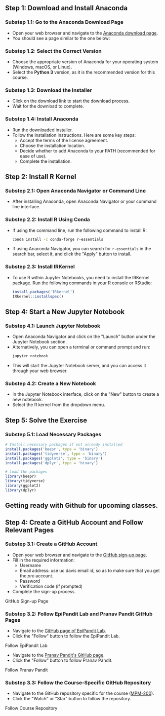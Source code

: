 ## Step 1: Download and Install Anaconda
### Substep 1.1: Go to the Anaconda Download Page
- Open your web browser and navigate to the [Anaconda download page](https://www.anaconda.com/products/distribution).
- You should see a page similar to the one below:

### Substep 1.2: Select the Correct Version
- Choose the appropriate version of Anaconda for your operating system (Windows, macOS, or Linux).
- Select the **Python 3** version, as it is the recommended version for this course.

### Substep 1.3: Download the Installer
- Click on the download link to start the download process.
- Wait for the download to complete.

### Substep 1.4: Install Anaconda
- Run the downloaded installer.
- Follow the installation instructions. Here are some key steps:
  - Accept the terms of the license agreement.
  - Choose the installation location.
  - Decide whether to add Anaconda to your PATH (recommended for ease of use).
  - Complete the installation.

## Step 2: Install R Kernel
### Substep 2.1: Open Anaconda Navigator or Command Line
- After installing Anaconda, open Anaconda Navigator or your command line interface.

### Substep 2.2: Install R Using Conda
- If using the command line, run the following command to install R:
  ```bash
  conda install -c conda-forge r-essentials
  ```
- If using Anaconda Navigator, you can search for `r-essentials` in the search bar, select it, and click the "Apply" button to install.

### Substep 2.3: Install IRKernel
- To use R within Jupyter Notebooks, you need to install the IRKernel package. Run the following commands in your R console or RStudio:
  ```R
  install.packages('IRkernel')
  IRkernel::installspec()
  ```

## Step 4: Start a New Jupyter Notebook
### Substep 4.1: Launch Jupyter Notebook
- Open Anaconda Navigator and click on the "Launch" button under the Jupyter Notebook section.
- Alternatively, you can open a terminal or command prompt and run:
  ```bash
  jupyter notebook
  ```
- This will start the Jupyter Notebook server, and you can access it through your web browser.

### Substep 4.2: Create a New Notebook
- In the Jupyter Notebook interface, click on the "New" button to create a new notebook.
- Select the R kernel from the dropdown menu.

## Step 5: Solve the Exercise
### Substep 5.1: Load Necessary Packages
```R
# Install necessary packages if not already installed
install.packages('beepr', type = 'binary')
install.packages('tidyverse', type = 'binary')
install.packages('ggplot2', type = 'binary')
install.packages('dplyr', type = 'binary')

# Load the packages
library(beepr)
library(tidyverse)
library(ggplot2)
library(dplyr)
```

## Getting ready with Github for upcoming classes.
## Step 4: Create a GitHub Account and Follow Relevant Pages
### Substep 3.1: Create a GitHub Account
- Open your web browser and navigate to the [GitHub sign-up page](https://github.com/join).
- Fill in the required information:
  - Username
  - Email address: use uc davis email id, so as to make sure that you get the _pro_ account.
  - Password
  - Verification code (if prompted)
- Complete the sign-up process.

 GitHub Sign-up Page

### Substep 3.2: Follow EpiPandit Lab and Pranav Pandit GitHub Pages
- Navigate to the [GitHub page of EpiPandit Lab](https://github.com/EpiPandit).
- Click the "Follow" button to follow the EpiPandit Lab.

 Follow EpiPandit Lab

- Navigate to the [Pranav Pandit's GitHub page](https://github.com/PanditPranav).
- Click the "Follow" button to follow Pranav Pandit.

 Follow Pranav Pandit

### Substep 3.3: Follow the Course-Specific GitHub Repository
- Navigate to the GitHub repository specific for the course ([MPM-200](https://github.com/EpiPandit/MPM_200/tree/main)).
- Click the "Watch" or "Star" button to follow the repository.

 Follow Course Repository

